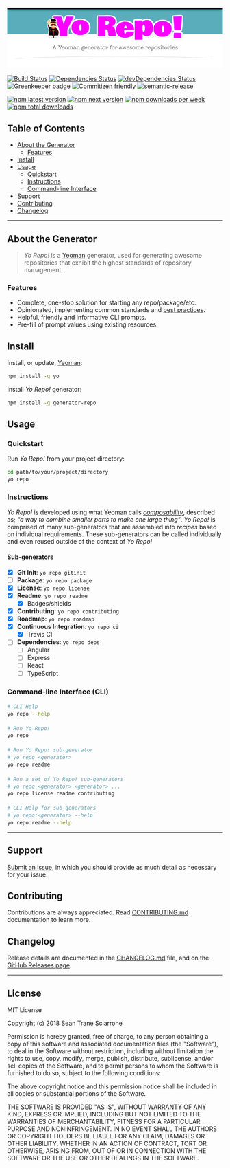 ![Yo Repo! A Yeoman generator for awesome repositories](https://raw.githubusercontent.com/seantrane/yo-repo/master/src/_resources/header.png)

[![Build Status](https://travis-ci.com/seantrane/yo-repo.svg?branch=master)](https://travis-ci.com/seantrane/yo-repo) [![Dependencies Status](https://david-dm.org/seantrane/yo-repo/status.svg)](https://david-dm.org/seantrane/yo-repo) [![devDependencies Status](https://david-dm.org/seantrane/yo-repo/dev-status.svg)](https://david-dm.org/seantrane/yo-repo?type=dev) [![Greenkeeper badge](https://badges.greenkeeper.io/seantrane/yo-repo.svg)](https://greenkeeper.io/) [![Commitizen friendly](https://img.shields.io/badge/commitizen-friendly-brightgreen.svg)](http://commitizen.github.io/cz-cli/) [![semantic-release](https://img.shields.io/badge/%20%20%F0%9F%93%A6%F0%9F%9A%80-semantic--release-e10079.svg)](https://github.com/semantic-release/semantic-release)

[![npm latest version](https://img.shields.io/npm/v/seantrane/generator-repo/latest.svg)](https://www.npmjs.com/package/seantrane/generator-repo) [![npm next version](https://img.shields.io/npm/v/seantrane/generator-repo/next.svg)](https://www.npmjs.com/package/seantrane/generator-repo) [![npm downloads per week](https://img.shields.io/npm/dw/seantrane/generator-repo.svg)](https://www.npmjs.com/package/seantrane/generator-repo) [![npm total downloads](https://img.shields.io/npm/dt/seantrane/generator-repo.svg)](https://www.npmjs.com/package/seantrane/generator-repo)

## Table of Contents

- [About the Generator](#about)
  - [Features](#features)
- [Install](#install)
- [Usage](#usage)
  - [Quickstart](#quickstart)
  - [Instructions](#instructions)
  - [Command-line Interface](#cli)
- [Support](#support)
- [Contributing](#contributing)
- [Changelog](#changelog)

---

## About the Generator <a id="about"></a>

> _Yo Repo!_ is a [Yeoman](http://yeoman.io) generator, used for generating awesome repositories that exhibit the highest standards of repository management.

### Features <a id="features"></a>

- Complete, one-stop solution for starting any repo/package/etc.
- Opinionated, implementing common standards and [best practices](https://bestpractices.coreinfrastructure.org).
- Helpful, friendly and informative CLI prompts.
- Pre-fill of prompt values using existing resources.

## Install <a id="install"></a>

Install, or update, [Yeoman](http://yeoman.io):

```sh
npm install -g yo
```

Install _Yo Repo!_ generator:

```sh
npm install -g generator-repo
```

## Usage <a id="usage"></a>

### Quickstart <a id="quickstart"></a>

Run _Yo Repo!_ from your project directory:

```sh
cd path/to/your/project/directory
yo repo
```

### Instructions <a id="instructions"></a>

_Yo Repo!_ is developed using what Yeoman calls [_composability_](http://yeoman.io/authoring/composability.html), described as; _"a way to combine smaller parts to make one large thing"_. _Yo Repo!_ is comprised of many sub-generators that are assembled into _recipes_ based on individual requirements. These sub-generators can be called individually and even reused outside of the context of _Yo Repo!_

#### Sub-generators

- [x] **Git Init**: `yo repo gitinit`
- [ ] **Package**: `yo repo package`
- [x] **License**: `yo repo license`
- [x] **Readme**: `yo repo readme`
  - [x] Badges/shields
- [x] **Contributing**: `yo repo contributing`
- [x] **Roadmap**: `yo repo roadmap`
- [x] **Continuous Integration**: `yo repo ci`
  - [x] Travis CI
- [ ] **Dependencies**: `yo repo deps`
  - [ ] Angular
  - [ ] Express
  - [ ] React
  - [ ] TypeScript

### Command-line Interface (CLI) <a id="cli"></a>

```sh
# CLI Help
yo repo --help

# Run Yo Repo!
yo repo

# Run Yo Repo! sub-generator
# yo repo <generator>
yo repo readme

# Run a set of Yo Repo! sub-generators
# yo repo <generator> <generator> ...
yo repo license readme contributing

# CLI Help for sub-generators
# yo repo:<generator> --help
yo repo:readme --help
```

---

## Support <a id="support"></a>

[Submit an issue](https://github.com/seantrane/yo-repo/issues/new), in which you should provide as much detail as necessary for your issue.

## Contributing <a id="contributing"></a>

Contributions are always appreciated. Read [CONTRIBUTING.md](https://github.com/seantrane/yo-repo/blob/master/CONTRIBUTING.md) documentation to learn more.

## Changelog <a id="changelog"></a>

Release details are documented in the [CHANGELOG.md](https://github.com/seantrane/yo-repo/blob/master/CHANGELOG.md) file, and on the [GitHub Releases page](https://github.com/seantrane/yo-repo/releases).

---

## License <a id="license"></a>

MIT License

Copyright (c) 2018 Sean Trane Sciarrone

Permission is hereby granted, free of charge, to any person obtaining a copy
of this software and associated documentation files (the "Software"), to deal
in the Software without restriction, including without limitation the rights
to use, copy, modify, merge, publish, distribute, sublicense, and/or sell
copies of the Software, and to permit persons to whom the Software is
furnished to do so, subject to the following conditions:

The above copyright notice and this permission notice shall be included in all
copies or substantial portions of the Software.

THE SOFTWARE IS PROVIDED "AS IS", WITHOUT WARRANTY OF ANY KIND, EXPRESS OR
IMPLIED, INCLUDING BUT NOT LIMITED TO THE WARRANTIES OF MERCHANTABILITY,
FITNESS FOR A PARTICULAR PURPOSE AND NONINFRINGEMENT. IN NO EVENT SHALL THE
AUTHORS OR COPYRIGHT HOLDERS BE LIABLE FOR ANY CLAIM, DAMAGES OR OTHER
LIABILITY, WHETHER IN AN ACTION OF CONTRACT, TORT OR OTHERWISE, ARISING FROM,
OUT OF OR IN CONNECTION WITH THE SOFTWARE OR THE USE OR OTHER DEALINGS IN THE
SOFTWARE.
